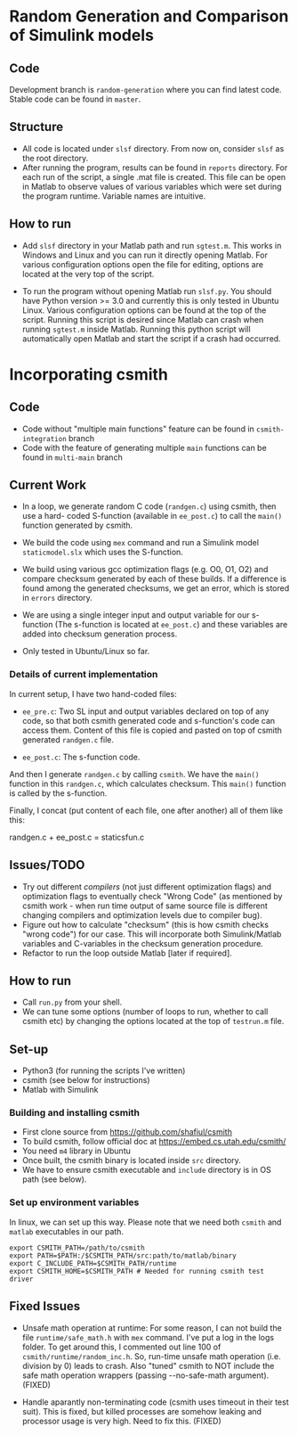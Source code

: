 # Random Generation and Comparison of Simulink models

## Code

Development branch is `random-generation` where you can find latest code. Stable code can be found in `master`.

## Structure

 - All code is located under `slsf` directory. From now on, consider `slsf` as the root directory.
 - After running the program, results can be found in `reports` directory. For each run of the script, a single .mat file is created. This file can be open in Matlab to observe values of various variables which were set during the program runtime. Variable names are intuitive.

## How to run

 - Add `slsf` directory in your Matlab path and run `sgtest.m`. This works in Windows and Linux and you can run it directly opening Matlab. For various configuration options open the file for editing, options are located at the very top of the script.

 - To run the program without opening Matlab run `slsf.py`. You should have Python version >= 3.0 and currently this is only tested in Ubuntu Linux. Various configuration options can be found at the top of the script. Running this script is desired since Matlab can crash when running `sgtest.m` inside Matlab. Running this python script will automatically open Matlab and start the script if a crash had occurred.


# Incorporating csmith

## Code

 - Code without "multiple main functions" feature can be found in `csmith-integration` branch
 - Code with the feature of generating multiple `main` functions can be found in `multi-main` branch

## Current Work

 - In a loop, we generate random C code (`randgen.c`) using csmith, then use a hard-
coded S-function (available in `ee_post.c`) to call the `main()` function generated by csmith.

 - We build the code using `mex` command and run a Simulink model `staticmodel.slx` which uses the S-function.

 - We build using various gcc optimization flags (e.g. O0, O1, O2) and
compare checksum generated by each of these builds. If a difference is found among the generated checksums, we get an error, which is stored in `errors` directory.

 - We are using a single integer input and output variable for our s-function 
(The s-function is located at `ee_post.c`) and these variables are
added into checksum generation process.

 - Only tested in Ubuntu/Linux so far.

### Details of current implementation

In current setup, I have two hand-coded files:

 - `ee_pre.c`: Two SL input and output variables declared on top of any code, so that both csmith generated code and s-function's code can access them. Content of this file is copied and pasted on top of csmith generated `randgen.c` file.

 - `ee_post.c`: The s-function code.

And then I generate `randgen.c` by calling `csmith`. We have the `main()` function in this `randgen.c`, which calculates checksum. This `main()` function is called by the s-function.

Finally, I concat (put content of each file, one after another) all of them like this:

randgen.c + ee_post.c = staticsfun.c 

## Issues/TODO

 - Try out different *compilers* (not just different optimization flags) 
and optimization flags to eventually check "Wrong Code" (as mentioned by 
csmith work - when run time output of same source 
file is different changing compilers and optimization levels due to 
compiler bug).
 - Figure out how to calculate "checksum" (this is how csmith checks "wrong
code") for our case. This will incorporate both Simulink/Matlab variables and 
C-variables in the checksum generation procedure.
 - Refactor to run the loop outside Matlab [later if required].

## How to run

 - Call `run.py` from your shell.
 - We can tune some options (number of loops to run, whether to call csmith etc) by changing the options located at the top of `testrun.m` file.

## Set-up

 - Python3 (for running the scripts I've written)
 - csmith (see below for instructions)
 - Matlab with Simulink 

### Building and installing csmith

 - First clone source from https://github.com/shafiul/csmith
 - To build csmith, follow official doc at https://embed.cs.utah.edu/csmith/
 - You need `m4` library in Ubuntu
 - Once built, the csmith binary is located inside `src` directory.
 - We have to ensure csmith executable and `include` directory is in OS path (see below). 

### Set up environment variables

In linux, we can set up this way. Please note that we need both `csmith` and `matlab` executables in our path.

    export CSMITH_PATH=/path/to/csmith
    export PATH=$PATH:/$CSMITH_PATH/src:path/to/matlab/binary
    export C_INCLUDE_PATH=$CSMITH_PATH/runtime
    export CSMITH_HOME=$CSMITH_PATH # Needed for running csmith test driver

## Fixed Issues

 - Unsafe math operation at runtime: For some reason, I can not build the 
file `runtime/safe_math.h` with `mex` command. I've put a log in the logs 
folder. To get around this, I commented out line 100 of 
`csmith/runtime/random_inc.h`. So, run-time unsafe math operation (i.e. 
division by 0) leads to crash. Also "tuned" csmith to NOT include the safe
math operation wrappers (passing --no-safe-math argument). (FIXED)

- Handle aparantly non-terminating code (csmith uses timeout in their 
test suit). This is fixed, but killed processes are somehow leaking and 
processor usage is very high. Need to fix this. (FIXED)

